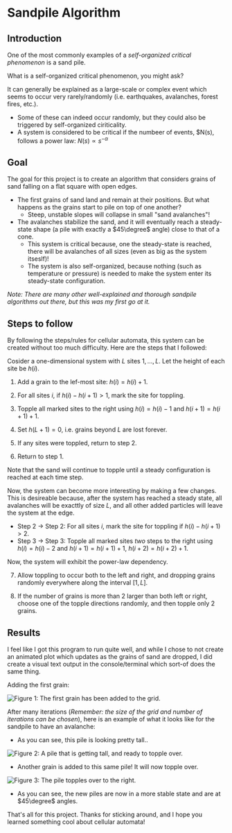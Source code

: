 # Sandpile Algorithm

## Introduction

One of the most commonly examples of a _self-organized critical phenomenon_ is a sand pile. 

What is a self-organized critical phenomenon, you might ask?

It can generally be explained as a large-scale or complex event which seems to occur very rarely/randomly (i.e. earthquakes, avalanches, forest fires, etc.).
- Some of these can indeed occur randomly, but they could also be triggered by self-organized ciriticality.
- A system is considered to be critical if the numbeer of events, $N(s), follows a power law: $N(s) \propto s^{- \alpha}$

## Goal 

The goal for this project is to create an algorithm that considers grains of sand falling on a flat square with open edges.
- The first grains of sand land and remain at their positions. But what happens as the grains start to pile on top of one another?
   - Steep, unstable slopes will collapse in small "sand avalanches"!
- The avalanches stabilize the sand, and it will eventually reach a steady-state shape (a pile with exactly a $45\degree$ angle) close to that of a cone.
   - This system is critical because, one the steady-state is reached, there will be avalanches of all sizes (even as big as the system itseslf)!
   - The system is also self-organized, because nothing (such as temperature or pressure) is needed to make the system enter its steady-state configuration.

_Note: There are many other well-explained and thorough sandpile algorithms out there, but this was my first go at it._

## Steps to follow

By following the steps/rules for cellular automata, this system can be created without too much difficulty. Here are the steps that I followed:

Cosider a one-dimensional system with $L$ sites $1,\dots,L$. Let the height of each site be $h(i)$.
1. Add a grain to the lef-most site: $h(i) = h(i) + 1$.

  2. For all sites $i$, if $h(i) - h(i + 1) > 1$, mark the site for toppling.

  3. Topple all marked sites to the right using $h(i) = h(i) - 1$ and $h(i + 1) = h(i + 1) + 1$.

  4. Set $h(L + 1) = 0$, i.e. grains beyond $L$ are lost forever.

  5. If any sites were toppled, return to step 2.

6. Return to step 1.

Note that the sand will continue to topple until a steady configuration is reached at each time step.

Now, the system can become more interesting by making a few changes. This is desireable because, after the system has reached a steady state, all avalanches will be exacttly of size $L$, and 
all other added particles will leave the system at the edge.

- Step 2 $\rightarrow$ Step 2: For all sites $i$, mark the site for toppling if $h(i) − h(i + 1) > 2$.
- Step 3 $\rightarrow$ Step 3: Topple all marked sites _two_ steps to the right using $h(i) = h(i) − 2$ and $h(i + 1) = h(i + 1) + 1$, $h(i + 2) = h(i + 2) + 1$.

Now, the system will exhibit the power-law dependency.

7. Allow toppling to occur both to the left and right, and dropping grains randomly everywhere along the interval $[1, L]$.

8. If the number of grains is more than $2$ larger than both left or right, choose one of the topple directions randomly, and then topple only $2$ grains.

## Results

I feel like I got this program to run quite well, and while I chose to not create an animated plot which updates as the grains of sand are dropped, I did create a visual text output in the console/terminal which 
sort-of does the same thing.

Adding the first grain:

![Figure 1: The first grain has been added to the grid.]()

After many iterations (_Remember: the size of the grid and number of iterations can be chosen_), here is an example of what it looks like for the sandpile to have an avalanche:
- As you can see, this pile is looking pretty tall..

 ![Figure 2: A pile that is getting tall, and ready to topple over.]()

- Another grain is added to this same pile! It will now topple over.

 ![Figure 3: The pile topples over to the right.]()

- As you can see, the new piles are now in a more stable state and are at $45\degree$ angles.

That's all for this project. Thanks for sticking around, and I hope you learned something cool about cellular automata!
